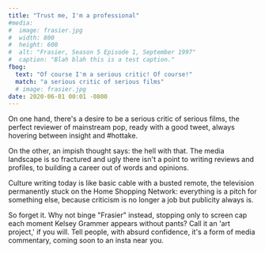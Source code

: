 ```yaml
---
title: "Trust me, I'm a professional"
#media:
#  image: frasier.jpg
#  width: 800
#  height: 600
#  alt: "Frasier, Season 5 Episode 1, September 1997"
#  caption: "Blah blah this is a test caption."
fbog:
  text: "Of course I'm a serious critic! Of course!"
  match: "a serious critic of serious films"
  # image: frasier.jpg
date: 2020-06-01 00:01 -0800
---
```

On one hand, there's a desire to be a serious critic of serious films, the perfect reviewer of mainstream pop, ready with a good tweet, always hovering between insight and #hottake.

On the other, an impish thought says: the hell with that. The media landscape is so fractured and ugly there isn't a point to writing reviews and profiles, to building a career out of words and opinions.

Culture writing today is like basic cable with a busted remote, the television permanently stuck on the Home Shopping Network: everything is a pitch for something else, because criticism is no longer a job but publicity always is.

So forget it. Why not binge "Frasier" instead, stopping only to screen cap each moment Kelsey Grammer appears without pants? Call it an 'art project,' if you will. Tell people, with absurd confidence, it's a form of media commentary, coming soon to an insta near you.
